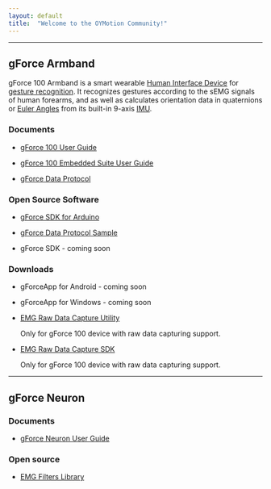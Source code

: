 ```yaml
---
layout: default
title:  "Welcome to the OYMotion Community!"
---
```


---
## gForce Armband
gForce 100 Armband is a smart wearable [Human Interface Device][HID] for
[gesture recognition][GestureRecognition]. It recognizes gestures according
to the sEMG signals of human forearms, and as well as calculates orientation
data in quaternions or [Euler Angles][EulerAngles] from its built-in 9-axis
[IMU][IMU].

### Documents
* [gForce 100 User Guide](doc/gForce100UserGuide)

* [gForce 100 Embedded Suite User Guide](doc/gForce100EmbeddedSuiteUserGuide)

* [gForce Data Protocol](doc/gForceDataProtocol)

### Open Source Software
* [gForce SDK for Arduino][gForceSDKArduino]

* [gForce Data Protocol Sample][gForceDataProtocolSample]

* gForce SDK - coming soon

### Downloads
* gForceApp for Android - coming soon

* gForceApp for Windows - coming soon

* [EMG Raw Data Capture Utility](/assets/downloads/RawDataCapture.zip)

  Only for gForce 100 device with raw data capturing support.

* [EMG Raw Data Capture SDK](/assets/downloads/RawDataCaptureSDK.zip)

  Only for gForce 100 device with raw data capturing support.
  
---
## gForce Neuron
### Documents
* [gForce Neuron User Guide](doc/gForceNeuronUserGuide)

### Open source
* [EMG Filters Library][EMGFilters]


[HID]: https://en.wikipedia.org/wiki/Human_interface_device
[GestureRecognition]: https://en.wikipedia.org/wiki/Gesture_recognition
[EulerAngles]: https://en.wikipedia.org/wiki/Euler_angles
[IMU]: https://en.wikipedia.org/wiki/Inertial_measurement_unit
[gForceSDKArduino]: https://github.com/oymotion/gForceSDKArduino
[gForceDataProtocolSample]: https://github.com/oymotion/gForceDataProtocolSample
[EMGFilters]: https://github.com/oymotion/EMGFilters
